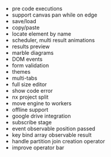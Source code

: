 -   pre code executions
-   support canvas pan while on edge
-   save/load
-   copy/paste
-   locate element by name
-   scheduler, multi result animations
-   results preview
-   marble diagrams
-   DOM events
-   form validation
-   themes
-   multi-tabs
-   full size editor
-   show code error
-   nx project split
-   move engine to workers
-   offline support
-   google drive integration
-   subscribe stage
-   event observable position passed
-   key bind array observable result
-   handle partition join creation operator
-   improve operator bar

